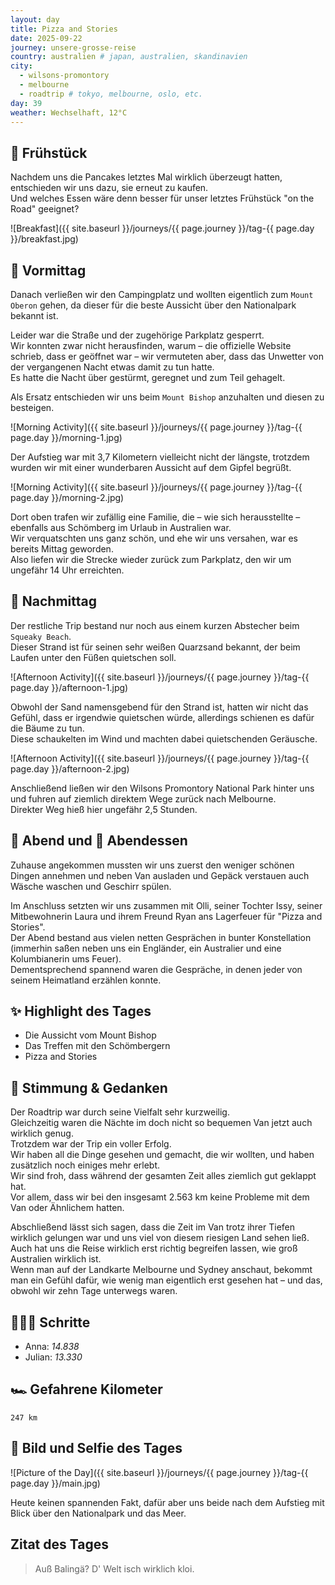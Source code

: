 ```yaml
---
layout: day
title: Pizza and Stories
date: 2025-09-22
journey: unsere-grosse-reise
country: australien # japan, australien, skandinavien
city:
  - wilsons-promontory
  - melbourne
  - roadtrip # tokyo, melbourne, oslo, etc.
day: 39
weather: Wechselhaft, 12°C
---
```


## 🥐 Frühstück

Nachdem uns die Pancakes letztes Mal wirklich überzeugt hatten, entschieden wir uns dazu, sie erneut zu kaufen.  
Und welches Essen wäre denn besser für unser letztes Frühstück "on the Road" geeignet?  

![Breakfast]({{ site.baseurl }}/journeys/{{ page.journey }}/tag-{{ page.day }}/breakfast.jpg)

## 🌅 Vormittag

Danach verließen wir den Campingplatz und wollten eigentlich zum `Mount Oberon` gehen, da dieser für die beste Aussicht über den Nationalpark bekannt ist.  

Leider war die Straße und der zugehörige Parkplatz gesperrt.  
Wir konnten zwar nicht herausfinden, warum – die offizielle Website schrieb, dass er geöffnet war – wir vermuteten aber, dass das Unwetter von der vergangenen Nacht etwas damit zu tun hatte.  
Es hatte die Nacht über gestürmt, geregnet und zum Teil gehagelt.  

Als Ersatz entschieden wir uns beim `Mount Bishop` anzuhalten und diesen zu besteigen.  

![Morning Activity]({{ site.baseurl }}/journeys/{{ page.journey }}/tag-{{ page.day }}/morning-1.jpg)

Der Aufstieg war mit 3,7 Kilometern vielleicht nicht der längste, trotzdem wurden wir mit einer wunderbaren Aussicht auf dem Gipfel begrüßt.  

![Morning Activity]({{ site.baseurl }}/journeys/{{ page.journey }}/tag-{{ page.day }}/morning-2.jpg)

Dort oben trafen wir zufällig eine Familie, die – wie sich herausstellte – ebenfalls aus Schömberg im Urlaub in Australien war.  
Wir verquatschten uns ganz schön, und ehe wir uns versahen, war es bereits Mittag geworden.  
Also liefen wir die Strecke wieder zurück zum Parkplatz, den wir um ungefähr 14 Uhr erreichten.  

## 🌆 Nachmittag

Der restliche Trip bestand nur noch aus einem kurzen Abstecher beim `Squeaky Beach`.  
Dieser Strand ist für seinen sehr weißen Quarzsand bekannt, der beim Laufen unter den Füßen quietschen soll.  

![Afternoon Activity]({{ site.baseurl }}/journeys/{{ page.journey }}/tag-{{ page.day }}/afternoon-1.jpg)

Obwohl der Sand namensgebend für den Strand ist, hatten wir nicht das Gefühl, dass er irgendwie quietschen würde, allerdings schienen es dafür die Bäume zu tun.  
Diese schaukelten im Wind und machten dabei quietschenden Geräusche.  

![Afternoon Activity]({{ site.baseurl }}/journeys/{{ page.journey }}/tag-{{ page.day }}/afternoon-2.jpg)

Anschließend ließen wir den Wilsons Promontory National Park hinter uns und fuhren auf ziemlich direktem Wege zurück nach Melbourne.  
Direkter Weg hieß hier ungefähr 2,5 Stunden.  

## 🌙 Abend und 🍜 Abendessen

Zuhause angekommen mussten wir uns zuerst den weniger schönen Dingen annehmen und neben Van ausladen und Gepäck verstauen auch Wäsche waschen und Geschirr spülen.  

Im Anschluss setzten wir uns zusammen mit Olli, seiner Tochter Issy, seiner Mitbewohnerin Laura und ihrem Freund Ryan ans Lagerfeuer für "Pizza and Stories".  
Der Abend bestand aus vielen netten Gesprächen in bunter Konstellation (immerhin saßen neben uns ein Engländer, ein Australier und eine Kolumbianerin ums Feuer).  
Dementsprechend spannend waren die Gespräche, in denen jeder von seinem Heimatland erzählen konnte.  

## ✨ Highlight des Tages

- Die Aussicht vom Mount Bishop  
- Das Treffen mit den Schömbergern  
- Pizza and Stories  

## 💭 Stimmung & Gedanken

Der Roadtrip war durch seine Vielfalt sehr kurzweilig.  
Gleichzeitig waren die Nächte im doch nicht so bequemen Van jetzt auch wirklich genug.  
Trotzdem war der Trip ein voller Erfolg.  
Wir haben all die Dinge gesehen und gemacht, die wir wollten, und haben zusätzlich noch einiges mehr erlebt.  
Wir sind froh, dass während der gesamten Zeit alles ziemlich gut geklappt hat.  
Vor allem, dass wir bei den insgesamt 2.563 km keine Probleme mit dem Van oder Ähnlichem hatten.  

Abschließend lässt sich sagen, dass die Zeit im Van trotz ihrer Tiefen wirklich gelungen war und uns viel von diesem riesigen Land sehen ließ.  
Auch hat uns die Reise wirklich erst richtig begreifen lassen, wie groß Australien wirklich ist.  
Wenn man auf der Landkarte Melbourne und Sydney anschaut, bekommt man ein Gefühl dafür, wie wenig man eigentlich erst gesehen hat – und das, obwohl wir zehn Tage unterwegs waren.  

## 🏃🏽‍♀️ Schritte

- Anna: _14.838_  
- Julian: _13.330_  

## 🏎️ Gefahrene Kilometer

`247 km`

## 📸 Bild und Selfie des Tages

![Picture of the Day]({{ site.baseurl }}/journeys/{{ page.journey }}/tag-{{ page.day }}/main.jpg)

Heute keinen spannenden Fakt, dafür aber uns beide nach dem Aufstieg mit Blick über den Nationalpark und das Meer.  

## Zitat des Tages

> Auß Balingä? D' Welt isch wirklich kloi.
